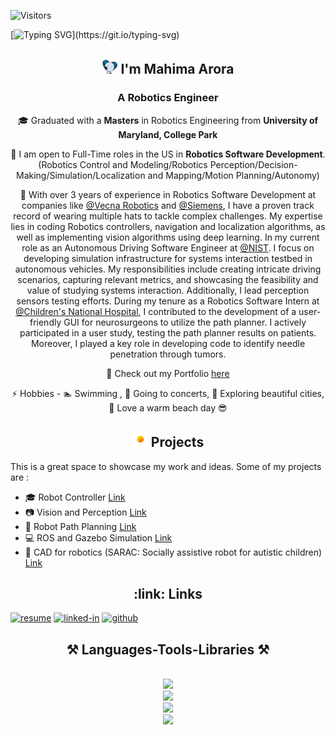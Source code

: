 ![Visitors](https://api.visitorbadge.io/api/visitors?path=https%3A%2F%2Fgithub.com%2Fmahimaarora2208&label=VISITORS&labelColor=%23dce775&countColor=%23697689)

[![Typing SVG](https://readme-typing-svg.herokuapp.com?font=Fira+Code&pause=1000&color=839FF7&random=false&width=435&lines=Welcome+to+my+GitHub+Page!)](https://git.io/typing-svg)

<h2 align="center">
    <img src="https://github.com/mahimaarora2208/mahimaarora2208/blob/main/wavingrobot.gif" height="25px" width="25px"> I'm Mahima Arora
</h2>
<h3 align="center">A Robotics Engineer</h3>
<div align="center">
    
 :mortar_board: Graduated with a **Masters** in Robotics Engineering from **University of Maryland, College Park** 

 🔭 I am open to Full-Time roles in the US in **Robotics Software Development**.
  <br> (Robotics Control and Modeling/Robotics Perception/Decision-Making/Simulation/Localization and Mapping/Motion Planning/Autonomy)

 💼 With over 3 years of experience in Robotics Software Development at companies like [@Vecna Robotics](https://www.vecnarobotics.com/) and [@Siemens](https://www.plm.automation.siemens.com/global/en/industries/small-medium-business/robotics/), I have a proven track record of wearing multiple hats to tackle complex challenges. My expertise lies in coding Robotics controllers, navigation and localization algorithms, as well as implementing vision algorithms using deep learning. In my current role as an Autonomous Driving Software Engineer at [@NIST](https://www.nist.gov/programs-projects/nist-automated-vehicles-program). I focus on developing simulation infrastructure for systems interaction testbed in autonomous vehicles. My responsibilities include creating intricate driving scenarios, capturing relevant metrics, and showcasing the feasibility and value of studying systems interaction. Additionally, I lead perception sensors testing efforts. During my tenure as a Robotics Software Intern at [@Children's National Hospital](https://research.childrensnational.org/labs/medical-robotics), I contributed to the development of a user-friendly GUI for neurosurgeons to utilize the path planner. I actively participated in a user study, testing the path planner results on patients. Moreover, I played a key role in developing code to identify needle penetration through tumors.


 🔦 Check out my Portfolio [here](https://mahimaarora2208.github.io/)

 ⚡ Hobbies - :swimmer: Swimming , :musical_note: Going to concerts, :statue_of_liberty: Exploring beautiful cities, :ocean: Love a warm beach day :sunglasses:
 </div>
 
<h2 align="center">
    <img src="https://github.com/mahimaarora2208/mahimaarora2208/blob/main/projects.gif" height="25px" width="25px"> Projects
</h2>

This is a great space to showcase my work and ideas. Some of my projects are :
- :mortar_board: Robot Controller [Link](https://github.com/mahimaarora2208/PID_Controller_TDD)
- :camera: Vision and Perception [Link](https://github.com/mahimaarora2208/Lane-Detection-and-Turn-Predeiction)
- :red_car: Robot Path Planning [Link](https://github.com/mahimaarora2208/Robot-Planning)
- :computer: ROS and Gazebo Simulation [Link](https://github.com/mahimaarora2208/part-pick-and-place-using-ur10)
- :hospital: CAD for robotics (SARAC: Socially assistive robot for autistic children) [Link](https://github.com/mahimaarora2208/Design-in-SolidWorks)

<h2 align="center">
    :link: Links
</h2>

[![resume](https://img.shields.io/badge/Resume-4285F4?style=for-the-badge&logo=read-the-docs&logoColor=white)](https://www.linkedin.com/in/mahima-arora2208/overlay/1635500563310/single-media-viewer/)
[![linked-in](https://img.shields.io/badge/Linked_In-0077B5?style=for-the-badge&logo=LinkedIn&logoColor=white)](https://www.linkedin.com/in/mahima-arora2208/)
[![github](https://img.shields.io/badge/GitHub-000000?style=for-the-badge&logo=GitHub&logoColor=white)](https://github.com/mahimaarora2208)


<h2 align="center">⚒️ Languages-Tools-Libraries ⚒️</h2>
<br/>
<div align="center">
    <img src="https://skillicons.dev/icons?i=python,cpp,java,matlab,bash,cmake" /><br>
    <img src="https://skillicons.dev/icons?i=opencv,pytorch,tensorflow,unreal,unity" /><br>
    <img src="https://skillicons.dev/icons?i=github,anaconda,mysql,arduino,elasticsearch,git,selenium,gherkin,jenkins,latex" /><br>
    <img src="https://skillicons.dev/icons?i=vscode,linux,docker,postman,visualstudio,eclipse" />
      <!-- Custom Skill Badges -->
  
</div>
